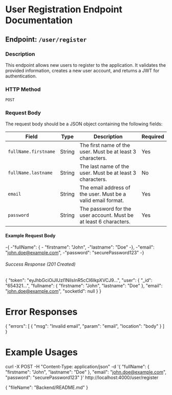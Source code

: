 # User Registration Endpoint Documentation

## Endpoint: `/user/register`

### Description
This endpoint allows new users to register to the application. It validates the provided information, creates a new user account, and returns a JWT for authentication.

### HTTP Method
`POST`

### Request Body
The request body should be a JSON object containing the following fields:

| Field | Type | Description | Required |
|---|---|---|---|
| `fullName.firstname` | String | The first name of the user.  Must be at least 3 characters. | Yes |
| `fullName.lastname` | String | The last name of the user. Must be at least 3 characters. | No |
| `email` | String | The email address of the user. Must be a valid email format. | Yes |
| `password` | String | The password for the user account. Must be at least 6 characters. | Yes |

#### Example Request Body
-{
    -"fullName": {
       - "firstname": "John",
        -"lastname": "Doe"
    -},
    -"email": "john.doe@example.com",
    -"password": "securePassword123"
-}

###### Success Response (201 Created)
{
    "token": "eyJhbGciOiJIUzI1NiIsInR5cCI6IkpXVCJ9...",
    "user": {
        "_id": "654321...",
        "fullname": {
            "firstname": "John",
            "lastname": "Doe"
        },
        "email": "john.doe@example.com",
        "socketId": null
    }
}
# Error Responses
{
    "errors": [
        {
            "msg": "Invalid email",
            "param": "email",
            "location": "body"
        }
    ]
}
# Example Usages
curl -X POST -H "Content-Type: application/json" -d '{
    "fullName": {
        "firstname": "John",
        "lastname": "Doe"
    },
    "email": "john.doe@example.com",
    "password": "securePassword123"
}' http://localhost:4000/user/register


{
    "fileName": "Backend/README.md"
}